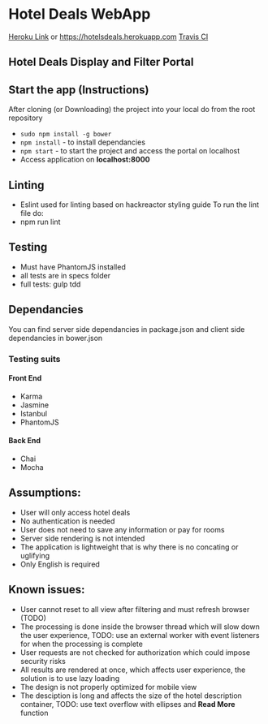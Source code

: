 # Hotel Deals WebApp #

[Heroku Link](https://hotelsdeals.herokuapp.com) or https://hotelsdeals.herokuapp.com
[Travis CI](https://travis-ci.org/Salomari1987/hoteldeals/builds/)
## Hotel Deals Display and Filter Portal ##

## Start the app (Instructions)
After cloning (or Downloading) the project into your local do from the root repository
* ```sudo npm install -g bower```
* ```npm install```   - to install dependancies
* ```npm start```   	- to start the project and access the portal on localhost
* Access application on **localhost:8000**

## Linting
* Eslint used for linting based on hackreactor styling guide
To run the lint file do:
* npm run lint

## Testing
* Must have PhantomJS installed
* all tests are in specs folder
* full tests:    gulp tdd

## Dependancies
You can find server side dependancies in package.json and client side dependancies in bower.json

### Testing suits
#### Front End
* Karma
* Jasmine
* Istanbul
* PhantomJS

#### Back End
* Chai
* Mocha

## Assumptions:
* User will only access hotel deals
* No authentication is needed
* User does not need to save any information or pay for rooms
* Server side rendering is not intended
* The application is lightweight that is why there is no concating or uglifying
* Only English is required

## Known issues:
* User cannot reset to all view after filtering and must refresh browser (TODO)
* The processing is done inside the browser thread which will slow down the user experience, TODO: use an external worker with event listeners for when the processing is complete
* User requests are not checked for authorization which could impose security risks
* All results are rendered at once, which affects user experience, the solution is to use lazy loading
* The design is not properly optimized for mobile view
* The desciption is long and affects the size of the hotel description container, TODO: use text overflow with ellipses and **Read More** function